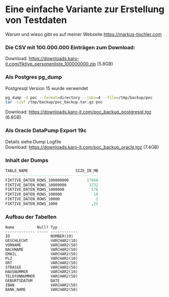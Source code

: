 # Eine einfache Variante zur Erstellung von Testdaten
Warum und wieso gibt es auf meiner Webseite https://markus-tischler.com

### Die CSV mit 100.000.000 Einträgen zum Download:
Download:
https://downloads.karo-it.com/fiktive_personenliste_100000000.zip (5.8GB)

### Als Postgres pg_dump

Postgresql Version 15 wurde verwendet
```bash
pg_dump -d poc --format=directory --jobs=4 --file=/tmp/backup/poc
tar -czvf /tmp/backup/poc_backup.tar.gz poc
```
Download:
https://downloads.karo-it.com/poc_backup_postgresql.tgz (6.8GB)


### Als Oracle DataPump Export 19c
Details siehe Dump Logfile <br>
Download: 
https://downloads.karo-it.com/poc_backup_oracle.tgz (7.4GB)

### Inhalt der Dumps
```sql
TABLE_NAME                     SIZE_IN_MB
------------------------------ ----------
FIKTIVE_DATEN_ROWS_100000000        17060
FIKTIVE_DATEN_ROWS_10000000          1732
FIKTIVE_DATEN_ROWS_1000000            176
FIKTIVE_DATEN_ROWS_100000              18
FIKTIVE_DATEN_ROWS_10000                2
FIKTIVE_DATEN_ROWS_1000               ,25
```

### Aufbau der Tabellen
```
Name          Null? Typ          
------------- ----- ------------ 
ID                  NUMBER(19)   
GESCHLECHT          VARCHAR2(10) 
VORNAME             VARCHAR2(50) 
NACHNAME            VARCHAR2(50) 
EMAIL               VARCHAR2(50) 
PLZ                 VARCHAR2(10) 
ORT                 VARCHAR2(50) 
STRASSE             VARCHAR2(50) 
HAUSNUMMER          VARCHAR2(10) 
TELEFONNUMMER       VARCHAR2(50) 
GEBURTSDATUM        DATE         
IBAN                VARCHAR2(50) 
BANK_NAME           VARCHAR2(50)
```

